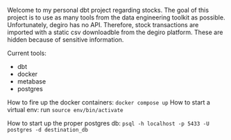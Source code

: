 Welcome to my personal dbt project regarding stocks. The goal of this project is to use as many tools from the data engineering toolkit as possible. Unfortunately, degiro has no API. Therefore, stock transactions are imported with a static csv downloadble from the degiro platform. These are hidden because of sensitive information. 

Current tools:
- dbt
- docker
- metabase
- postgres

How to fire up the docker containers: `docker compose up`
How to start a virtual env: run `source env/bin/activate`

How to start up the proper postgres db: `psql -h localhost -p 5433 -U postgres -d destination_db`